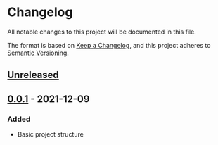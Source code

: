 # Changelog
All notable changes to this project will be documented in this file.

The format is based on [Keep a Changelog](https://keepachangelog.com/en/1.0.0/),
and this project adheres to [Semantic Versioning](https://semver.org/spec/v2.0.0.html).

## [Unreleased]

## [0.0.1] - 2021-12-09
### Added
- Basic project structure

[Unreleased]: https://github.com/Klein-Stein/letopeace-server/compare/v0.0.1...HEAD
[0.0.1]: https://github.com/Klein-Stein/letopeace-server/releases/tag/v0.0.1
